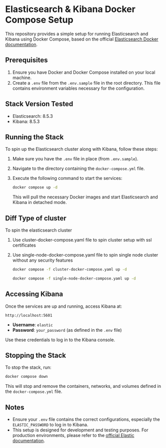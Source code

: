 # Elasticsearch & Kibana Docker Compose Setup

This repository provides a simple setup for running Elasticsearch and Kibana using Docker Compose, based on the official [Elasticsearch Docker documentation](https://www.elastic.co/guide/en/elasticsearch/reference/8.5/docker.html).

## Prerequisites

1. Ensure you have Docker and Docker Compose installed on your local machine.
2. Create a `.env` file from the `.env.sample` file in the root directory. This file contains environment variables necessary for the configuration.

## Stack Version Tested

- Elasticsearch: 8.5.3
- Kibana: 8.5.3

## Running the Stack

To spin up the Elasticsearch cluster along with Kibana, follow these steps:

1. Make sure you have the `.env` file in place (from `.env.sample`).
2. Navigate to the directory containing the `docker-compose.yml` file.
3. Execute the following command to start the services:

   ```bash
   docker compose up -d
   ```

   This will pull the necessary Docker images and start Elasticsearch and Kibana in detached mode.

## Diff Type of cluster 

To spin the elasticsearch cluster 

1. Use cluster-docker-compose.yaml file to spin cluster setup with ssl certificates 
2. Use single-node-docker-compose.yaml file to spin single node cluster without any security features

   ```bash
   docker compose -f cluster-docker-compose.yaml up -d
   ```

   ```bash
   docker compose -f single-node-docker-compose.yaml up -d
   ```

## Accessing Kibana

Once the services are up and running, access Kibana at:

```
http://localhost:5601
```

- **Username**: `elastic`
- **Password**: `your_password` (as defined in the `.env` file)

Use these credentials to log in to the Kibana console.

## Stopping the Stack

To stop the stack, run:

```bash
docker compose down
```

This will stop and remove the containers, networks, and volumes defined in the `docker-compose.yml` file.

## Notes

- Ensure your `.env` file contains the correct configurations, especially the `ELASTIC_PASSWORD` to log in to Kibana.
- This setup is designed for development and testing purposes. For production environments, please refer to the [official Elastic documentation](https://www.elastic.co/guide/en/elasticsearch/reference/index.html).
